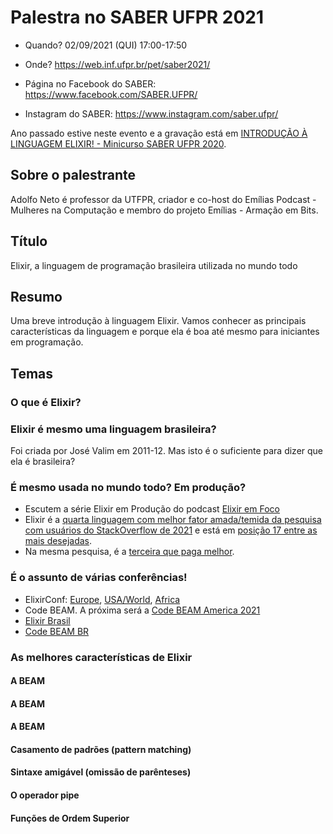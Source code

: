 # Palestra no SABER UFPR 2021

- Quando? 02/09/2021 (QUI) 17:00-17:50
- Onde? https://web.inf.ufpr.br/pet/saber2021/

- Página no Facebook do SABER: https://www.facebook.com/SABER.UFPR/
- Instagram do SABER: https://www.instagram.com/saber.ufpr/

Ano passado estive neste evento e a gravação está em [INTRODUÇÃO À LINGUAGEM ELIXIR! - Minicurso SABER UFPR 2020](https://youtu.be/0P941Wc8Vmo).

## Sobre o palestrante

Adolfo Neto é professor da UTFPR, criador e co-host do Emílias Podcast - Mulheres na Computação e membro do projeto Emílias - Armação em Bits.

## Título

Elixir, a linguagem de programação brasileira utilizada no mundo todo

## Resumo

Uma breve introdução à linguagem Elixir. Vamos conhecer as principais características da linguagem e porque ela é boa até mesmo para iniciantes em programação. 


## Temas

### O que é Elixir?

### Elixir é mesmo uma linguagem brasileira? 

Foi criada por José Valim em 2011-12. Mas isto é o suficiente para dizer que ela é brasileira?

### É mesmo usada no mundo todo? Em produção? 

- Escutem a série Elixir em Produção do podcast [Elixir em Foco](https://anchor.fm/elixiremfoco/)
- Elixir é a [quarta linguagem com melhor fator amada/temida da pesquisa com usuários do StackOverflow de 2021](https://insights.stackoverflow.com/survey/2021#technology-most-loved-dreaded-and-wanted) e está em [posição 17 entre as mais desejadas](https://insights.stackoverflow.com/survey/2021#most-loved-dreaded-and-wanted-language-want).
- Na mesma pesquisa, é a [terceira que paga melhor](https://insights.stackoverflow.com/survey/2021#technology-top-paying-technologies).

### É o assunto de várias conferências!
- ElixirConf: [Europe](https://www.elixirconf.eu/), [USA/World](https://www.elixirconf.com/), [Africa](https://elixirconf.africa/)
- Code BEAM. A próxima será a [Code BEAM America 2021](https://codesync.global/conferences/code-beam-sf-2021/)
- [Elixir Brasil](https://elixirbrasil.com/pt/)
- [Code BEAM BR](https://www.codebeambr.com/)


### As melhores características de Elixir

#### A BEAM
#### A BEAM
#### A BEAM
#### Casamento de padrões (pattern matching)
#### Sintaxe amigável (omissão de parênteses)
#### O operador pipe
#### Funções de Ordem Superior







